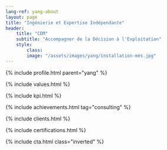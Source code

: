 ```yaml
---
lang-ref: yang-about
layout: page
title: "Ingénierie et Expertise Indépendante"
header:
    title: "CDM"
    subtitle: "Accompagner de la Décision à l'Exploitation"
    style:
        class:
        image: "/assets/images/yang/installation-mes.jpg"
---
```


{% include profile.html parent="yang" %}

{% include values.html %}

{% include kpi.html %}

{% include achievements.html tag="consulting" %}

{% include clients.html %}

{% include certifications.html %}

{% include cta.html class="inverted" %}
